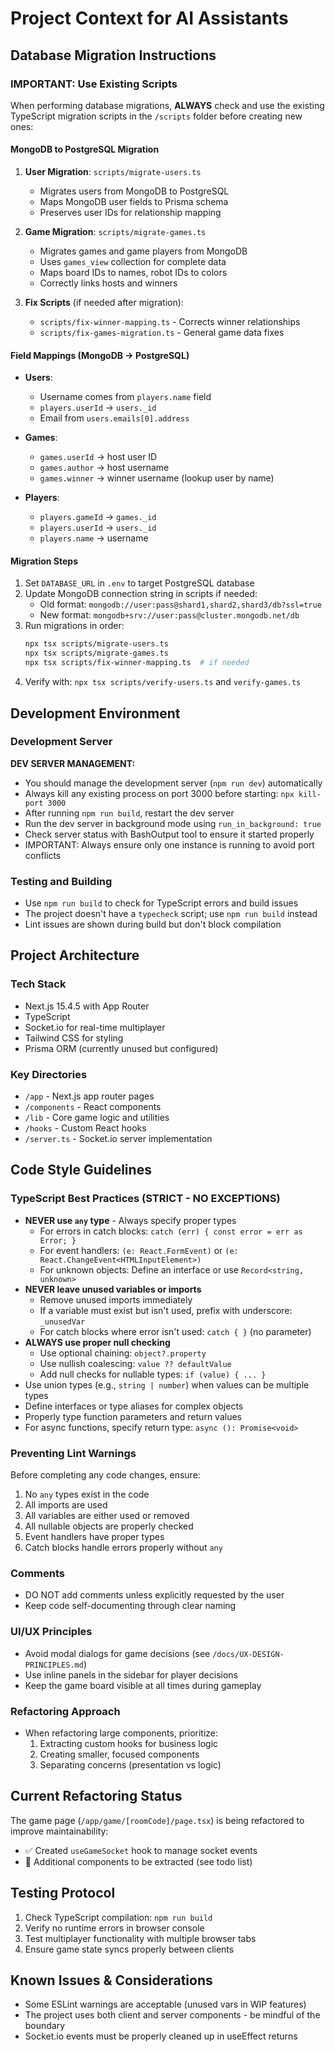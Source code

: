 # Project Context for AI Assistants

## Database Migration Instructions

### IMPORTANT: Use Existing Scripts
When performing database migrations, **ALWAYS** check and use the existing TypeScript migration scripts in the `/scripts` folder before creating new ones:

#### MongoDB to PostgreSQL Migration
1. **User Migration**: `scripts/migrate-users.ts`
   - Migrates users from MongoDB to PostgreSQL
   - Maps MongoDB user fields to Prisma schema
   - Preserves user IDs for relationship mapping

2. **Game Migration**: `scripts/migrate-games.ts`
   - Migrates games and game players from MongoDB
   - Uses `games_view` collection for complete data
   - Maps board IDs to names, robot IDs to colors
   - Correctly links hosts and winners

3. **Fix Scripts** (if needed after migration):
   - `scripts/fix-winner-mapping.ts` - Corrects winner relationships
   - `scripts/fix-games-migration.ts` - General game data fixes

#### Field Mappings (MongoDB → PostgreSQL)
- **Users**:
  - Username comes from `players.name` field
  - `players.userId` → `users._id`
  - Email from `users.emails[0].address`
  
- **Games**:
  - `games.userId` → host user ID
  - `games.author` → host username
  - `games.winner` → winner username (lookup user by name)
  
- **Players**:
  - `players.gameId` → `games._id`
  - `players.userId` → `users._id`
  - `players.name` → username

#### Migration Steps
1. Set `DATABASE_URL` in `.env` to target PostgreSQL database
2. Update MongoDB connection string in scripts if needed:
   - Old format: `mongodb://user:pass@shard1,shard2,shard3/db?ssl=true`
   - New format: `mongodb+srv://user:pass@cluster.mongodb.net/db`
3. Run migrations in order:
   ```bash
   npx tsx scripts/migrate-users.ts
   npx tsx scripts/migrate-games.ts
   npx tsx scripts/fix-winner-mapping.ts  # if needed
   ```
4. Verify with: `npx tsx scripts/verify-users.ts` and `verify-games.ts`

## Development Environment

### Development Server
**DEV SERVER MANAGEMENT:** 
- You should manage the development server (`npm run dev`) automatically
- Always kill any existing process on port 3000 before starting: `npx kill-port 3000`
- After running `npm run build`, restart the dev server
- Run the dev server in background mode using `run_in_background: true`
- Check server status with BashOutput tool to ensure it started properly
- IMPORTANT: Always ensure only one instance is running to avoid port conflicts

### Testing and Building
- Use `npm run build` to check for TypeScript errors and build issues
- The project doesn't have a `typecheck` script; use `npm run build` instead
- Lint issues are shown during build but don't block compilation

## Project Architecture

### Tech Stack
- Next.js 15.4.5 with App Router
- TypeScript
- Socket.io for real-time multiplayer
- Tailwind CSS for styling
- Prisma ORM (currently unused but configured)

### Key Directories
- `/app` - Next.js app router pages
- `/components` - React components
- `/lib` - Core game logic and utilities
- `/hooks` - Custom React hooks
- `/server.ts` - Socket.io server implementation

## Code Style Guidelines

### TypeScript Best Practices (STRICT - NO EXCEPTIONS)
- **NEVER use `any` type** - Always specify proper types
  - For errors in catch blocks: `catch (err) { const error = err as Error; }`
  - For event handlers: `(e: React.FormEvent)` or `(e: React.ChangeEvent<HTMLInputElement>)`
  - For unknown objects: Define an interface or use `Record<string, unknown>`
- **NEVER leave unused variables or imports**
  - Remove unused imports immediately
  - If a variable must exist but isn't used, prefix with underscore: `_unusedVar`
  - For catch blocks where error isn't used: `catch { }` (no parameter)
- **ALWAYS use proper null checking**
  - Use optional chaining: `object?.property`
  - Use nullish coalescing: `value ?? defaultValue`
  - Add null checks for nullable types: `if (value) { ... }`
- Use union types (e.g., `string | number`) when values can be multiple types
- Define interfaces or type aliases for complex objects
- Properly type function parameters and return values
- For async functions, specify return type: `async (): Promise<void>`

### Preventing Lint Warnings
Before completing any code changes, ensure:
1. No `any` types exist in the code
2. All imports are used
3. All variables are either used or removed
4. All nullable objects are properly checked
5. Event handlers have proper types
6. Catch blocks handle errors properly without `any`

### Comments
- DO NOT add comments unless explicitly requested by the user
- Keep code self-documenting through clear naming

### UI/UX Principles
- Avoid modal dialogs for game decisions (see `/docs/UX-DESIGN-PRINCIPLES.md`)
- Use inline panels in the sidebar for player decisions
- Keep the game board visible at all times during gameplay

### Refactoring Approach
- When refactoring large components, prioritize:
  1. Extracting custom hooks for business logic
  2. Creating smaller, focused components
  3. Separating concerns (presentation vs logic)

## Current Refactoring Status

The game page (`/app/game/[roomCode]/page.tsx`) is being refactored to improve maintainability:
- ✅ Created `useGameSocket` hook to manage socket events
- 🔄 Additional components to be extracted (see todo list)

## Testing Protocol

1. Check TypeScript compilation: `npm run build`
2. Verify no runtime errors in browser console
3. Test multiplayer functionality with multiple browser tabs
4. Ensure game state syncs properly between clients

## Known Issues & Considerations

- Some ESLint warnings are acceptable (unused vars in WIP features)
- The project uses both client and server components - be mindful of the boundary
- Socket.io events must be properly cleaned up in useEffect returns